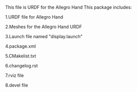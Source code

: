 This file is URDF for the Allegro Hand
This package includes:

1.URDF file for Allegro Hand

2.Meshes for the Allegro Hand URDF

3.Launch file named "display.launch"

4.package.xml

5.CMakelist.txt

6.changelog.rst

7.rviz file

8.devel file
